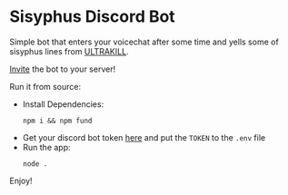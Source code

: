 # Sisyphus Discord Bot

Simple bot that enters your voicechat after some time and yells some of sisyphus lines from [ULTRAKILL](http://devilmayquake.com).

[Invite](https://discord.com/oauth2/authorize?client_id=1387053750832599212&permissions=35188670205200&integration_type=0&scope=bot) the bot to your server!

Run it from source:
- Install Dependencies:
    ```
    npm i && npm fund
    ```
- Get your discord bot token [here](https://discord.com/developers/applications) and put the `TOKEN` to the `.env` file
- Run the app:
    ```
    node .
    ```

Enjoy!